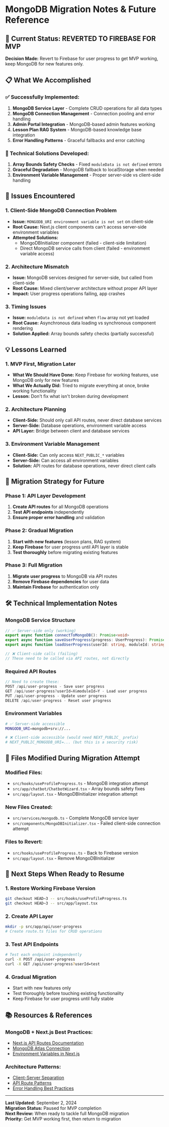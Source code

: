 # MongoDB Migration Notes & Future Reference

## 🎯 Current Status: REVERTED TO FIREBASE FOR MVP

**Decision Made:** Revert to Firebase for user progress to get MVP working, keep MongoDB for new features only.

## 📋 What We Accomplished

### ✅ Successfully Implemented:
1. **MongoDB Service Layer** - Complete CRUD operations for all data types
2. **MongoDB Connection Management** - Connection pooling and error handling
3. **Admin Portal Integration** - MongoDB-based admin features working
4. **Lesson Plan RAG System** - MongoDB-based knowledge base integration
5. **Error Handling Patterns** - Graceful fallbacks and error catching

### 🔧 Technical Solutions Developed:
1. **Array Bounds Safety Checks** - Fixed `moduleData is not defined` errors
2. **Graceful Degradation** - MongoDB fallback to localStorage when needed
3. **Environment Variable Management** - Proper server-side vs client-side handling

## 🚨 Issues Encountered

### 1. **Client-Side MongoDB Connection Problem**
- **Issue:** `MONGODB_URI environment variable is not set` on client-side
- **Root Cause:** Next.js client components can't access server-side environment variables
- **Attempted Solutions:** 
  - MongoDBInitializer component (failed - client-side limitation)
  - Direct MongoDB service calls from client (failed - environment variable access)

### 2. **Architecture Mismatch**
- **Issue:** MongoDB services designed for server-side, but called from client-side
- **Root Cause:** Mixed client/server architecture without proper API layer
- **Impact:** User progress operations failing, app crashes

### 3. **Timing Issues**
- **Issue:** `moduleData is not defined` when `flow` array not yet loaded
- **Root Cause:** Asynchronous data loading vs synchronous component rendering
- **Solution Applied:** Array bounds safety checks (partially successful)

## 💡 Lessons Learned

### 1. **MVP First, Migration Later**
- **What We Should Have Done:** Keep Firebase for working features, use MongoDB only for new features
- **What We Actually Did:** Tried to migrate everything at once, broke working functionality
- **Lesson:** Don't fix what isn't broken during development

### 2. **Architecture Planning**
- **Client-Side:** Should only call API routes, never direct database services
- **Server-Side:** Database operations, environment variable access
- **API Layer:** Bridge between client and database services

### 3. **Environment Variable Management**
- **Client-Side:** Can only access `NEXT_PUBLIC_*` variables
- **Server-Side:** Can access all environment variables
- **Solution:** API routes for database operations, never direct client calls

## 🔄 Migration Strategy for Future

### Phase 1: API Layer Development
1. **Create API routes** for all MongoDB operations
2. **Test API endpoints** independently
3. **Ensure proper error handling** and validation

### Phase 2: Gradual Migration
1. **Start with new features** (lesson plans, RAG system)
2. **Keep Firebase** for user progress until API layer is stable
3. **Test thoroughly** before migrating existing features

### Phase 3: Full Migration
1. **Migrate user progress** to MongoDB via API routes
2. **Remove Firebase dependencies** for user data
3. **Maintain Firebase** for authentication only

## 🛠️ Technical Implementation Notes

### MongoDB Service Structure
```typescript
// ✅ Server-side only (working)
export async function connectToMongoDB(): Promise<void>
export async function saveUserProgress(progress: UserProgress): Promise<void>
export async function loadUserProgress(userId: string, moduleId: string): Promise<UserProgress | null>

// ❌ Client-side calls (failing)
// These need to be called via API routes, not directly
```

### Required API Routes
```typescript
// Need to create these:
POST /api/user-progress - Save user progress
GET /api/user-progress?userId=X&moduleId=Y - Load user progress
PUT /api/user-progress - Update user progress
DELETE /api/user-progress - Reset user progress
```

### Environment Variables
```bash
# ✅ Server-side accessible
MONGODB_URI=mongodb+srv://...

# ❌ Client-side accessible (would need NEXT_PUBLIC_ prefix)
# NEXT_PUBLIC_MONGODB_URI=... (but this is a security risk)
```

## 📁 Files Modified During Migration Attempt

### Modified Files:
- `src/hooks/useProfileProgress.ts` - MongoDB integration attempt
- `src/app/chatbot/ChatbotWizard.tsx` - Array bounds safety fixes
- `src/app/layout.tsx` - MongoDBInitializer integration attempt

### New Files Created:
- `src/services/mongodb.ts` - Complete MongoDB service layer
- `src/components/MongoDBInitializer.tsx` - Failed client-side connection attempt

### Files to Revert:
- `src/hooks/useProfileProgress.ts` - Back to Firebase version
- `src/app/layout.tsx` - Remove MongoDBInitializer

## 🎯 Next Steps When Ready to Resume

### 1. **Restore Working Firebase Version**
```bash
git checkout HEAD~3 -- src/hooks/useProfileProgress.ts
git checkout HEAD~3 -- src/app/layout.tsx
```

### 2. **Create API Layer**
```bash
mkdir -p src/app/api/user-progress
# Create route.ts files for CRUD operations
```

### 3. **Test API Endpoints**
```bash
# Test each endpoint independently
curl -X POST /api/user-progress
curl -X GET /api/user-progress?userId=test
```

### 4. **Gradual Migration**
- Start with new features only
- Test thoroughly before touching existing functionality
- Keep Firebase for user progress until fully stable

## 📚 Resources & References

### MongoDB + Next.js Best Practices:
- [Next.js API Routes Documentation](https://nextjs.org/docs/api-routes/introduction)
- [MongoDB Atlas Connection](https://docs.atlas.mongodb.com/connect-to-cluster/)
- [Environment Variables in Next.js](https://nextjs.org/docs/basic-features/environment-variables)

### Architecture Patterns:
- [Client-Server Separation](https://nextjs.org/docs/basic-features/data-fetching)
- [API Route Patterns](https://nextjs.org/docs/api-routes/introduction)
- [Error Handling Best Practices](https://nextjs.org/docs/advanced-features/error-handling)

---

**Last Updated:** September 2, 2024  
**Migration Status:** Paused for MVP completion  
**Next Review:** When ready to tackle full MongoDB migration  
**Priority:** Get MVP working first, then return to migration
